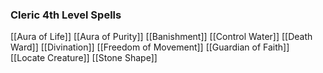 ### Cleric 4th Level Spells
[[Aura of Life]]
[[Aura of Purity]]
[[Banishment]]
[[Control Water]]
[[Death Ward]]
[[Divination]]
[[Freedom of Movement]]
[[Guardian of Faith]]
[[Locate Creature]]
[[Stone Shape]]
